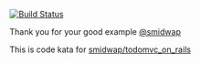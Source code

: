 [![Build Status](https://travis-ci.org/kashiro/todomvc_on_rails.svg?branch=master)](https://travis-ci.org/kashiro/todomvc_on_rails)

Thank you for your good example [@smidwap](https://github.com/smidwap)

This is code kata for [smidwap/todomvc_on_rails](https://github.com/smidwap/todomvc_on_rails/)
